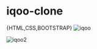 # iqoo-clone
{HTML,CSS,BOOTSTRAP}
![iqoo](https://user-images.githubusercontent.com/100371280/228479494-8cd13325-5cb2-4c70-829b-80e4dd5d8f16.png)




![iqoo2](https://user-images.githubusercontent.com/100371280/228479524-03d570d4-3d75-46ab-af02-19b7d300428e.png)
